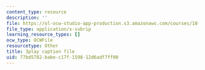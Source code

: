 ```yaml
---
content_type: resource
description: ''
file: https://ol-ocw-studio-app-production.s3.amazonaws.com/courses/18-086-mathematical-methods-for-engineers-ii-spring-2006/77bd5782babec17f159812d6adf7ff00_0aa6fUHTTeU.srt
file_type: application/x-subrip
learning_resource_types: []
ocw_type: OCWFile
resourcetype: Other
title: 3play caption file
uid: 77bd5782-babe-c17f-1598-12d6adf7ff00
---
```

